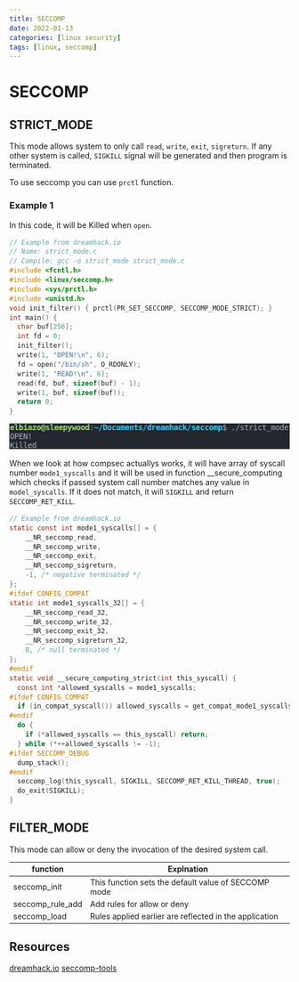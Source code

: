 ```yaml
---
title: SECCOMP
date: 2022-01-13
categories: [linux security]
tags: [linux, seccomp]
---
```


# SECCOMP

## STRICT_MODE

This mode allows system to only call `read`, `write`, `exit`, `sigreturn`. If any other system is called, `SIGKILL` signal will be generated and then program is terminated.

To use seccomp you can use `prctl` function.

### Example 1

In this code, it will be Killed when `open`.

```c
// Example from dreamhack.io
// Name: strict_mode.c
// Compile: gcc -o strict_mode strict_mode.c
#include <fcntl.h>
#include <linux/seccomp.h>
#include <sys/prctl.h>
#include <unistd.h>
void init_filter() { prctl(PR_SET_SECCOMP, SECCOMP_MODE_STRICT); }
int main() {
  char buf[256];
  int fd = 0;
  init_filter();
  write(1, "OPEN!\n", 6);
  fd = open("/bin/sh", O_RDONLY);
  write(1, "READ!\n", 6);
  read(fd, buf, sizeof(buf) - 1);
  write(1, buf, sizeof(buf));
  return 0;
}
```

![](/assets/img/2022-02-13-15-28-25.png)

When we look at how compsec actuallys works, it will have array of syscall number `mode1_syscalls` and it will be used in function __secure_computing which checks if passed system call number matches any value in `model_syscalls`. If it does not match, it will `SIGKILL` and return `SECCOMP_RET_KILL`.

```c
// Example from dreamhack.io
static const int mode1_syscalls[] = {
    __NR_seccomp_read,
    __NR_seccomp_write,
    __NR_seccomp_exit,
    __NR_seccomp_sigreturn,
    -1, /* negative terminated */
};
#ifdef CONFIG_COMPAT
static int mode1_syscalls_32[] = {
    __NR_seccomp_read_32,
    __NR_seccomp_write_32,
    __NR_seccomp_exit_32,
    __NR_seccomp_sigreturn_32,
    0, /* null terminated */
};
#endif
static void __secure_computing_strict(int this_syscall) {
  const int *allowed_syscalls = mode1_syscalls;
#ifdef CONFIG_COMPAT
  if (in_compat_syscall()) allowed_syscalls = get_compat_mode1_syscalls();
#endif
  do {
    if (*allowed_syscalls == this_syscall) return;
  } while (*++allowed_syscalls != -1);
#ifdef SECCOMP_DEBUG
  dump_stack();
#endif
  seccomp_log(this_syscall, SIGKILL, SECCOMP_RET_KILL_THREAD, true);
  do_exit(SIGKILL);
}
```

## FILTER_MODE

This mode can allow or deny the invocation of the desired system call.

| function | Explnation |
| --- | --- |
| seccomp_init | This function sets the default value of SECCOMP mode |
| seccomp_rule_add | Add rules for allow or deny |
| seccomp_load | Rules applied earlier are reflected in the application |




## Resources

[dreamhack.io](https://dreamhack.io/)
[seccomp-tools](https://github.com/david942j/seccomp-tools)